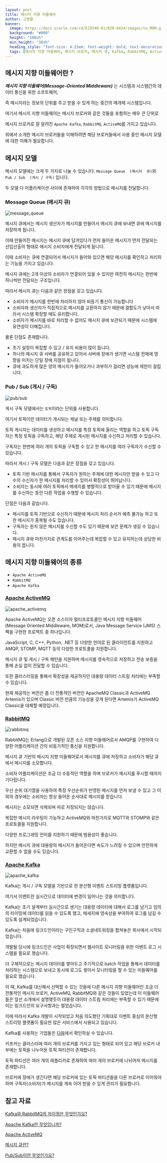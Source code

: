 ```yaml
---
layout: post
title: 메시지 지향 미들웨어
author: 고병룡
banner:
  image: https://docs.oracle.com/cd/E19340-01/820-6424/images/to_MOM.gif
  background: "#000"
  height: "100vh"
  min_height: "38vh"
  heading_style: "font-size: 4.25em; font-weight: bold; text-decoration: underline"
  tags: [메시지 지향 미들웨어, 메시지 브로커, 메시지 큐, Kafka, RabbitMQ, ActiveMQ, 기술세미나]
---
```


## 메시지 지향 미들웨어란 ?

_**메시지 지향 미들웨어(Message-Oriented Middleware)**_ 는 시스템과 시스템간의 데이터 통신을 위한 소프트웨어,

즉 메시지라는 정보의 단위를 주고 받을 수 있게 하는 중간의 매개체 시스템입니다.

여기서 메시지 지향 미들웨어는 메시지 브로커와 같은 것들을 포함하는 매우 큰 단위로

메시지 브로커로 잘 알려진 ``Apache Kafka``, ``RabbitMQ``, ``ActiveMQ``를 가지고 있습니다.

위에서 소개한 메시지 브로커들을 이해하려면 해당 브로커들에서 사용 중인 메시지 모델에 대한 이해가 필요합니다.

## 메시지 모델

메시지 모델에는 크게 두 가지로 나눌 수 있습니다. ``Message Queue  (메시지  큐)``와 ``Pub / Sub  (게시 / 구독)`` 입니다.

두 모델 다 어플리케이션 사이에 존재하여 각각의 방법으로 메시지를 전달합니다.

### Message Queue (메시지 큐)

![message_queue](https://github.com/Kernel360/blog-image/blob/main/2023/1108/message_queue.png?raw=true)

메시지 큐에서는  메시지 생산자가 메시지를 만들어서 메시지 큐에 보내면 큐에 메시지를 저장하게 됩니다.

이때 만들어진 메시지는 메시지 큐에 담겨있다가 먼저 들어온 메시지가 먼저 전달되는 선입선출의 형태로 메시지 소비자에게 전달되게 됩니다.

이때 소비자는 큐에 연결되어서 메시지가 들어와 있으면 해당 메시지를 확인하고 처리하는 기능을 가지고 있습니다.

메시지 큐에는 2개 이상의 소비자가 연결되어 있을 수 있지만 여전히 메시지는 한번에 하나씩만 전달되는 구조입니다.

따라서 메시지 큐는 다음과 같은 장점을 갖고 있습니다.

* 소비자가 메시지를 한번에 처리하지 않아 비동기 통신이 가능합니다
* 소비자와 생산자가 직접적으로 메시지를 교환하지 않기 때문에 결합도가 낮아서 따라서 시스템 확장할 때도 유리합니다.
* 소비자가 메시지를 바로 처리할 수 없어도 메시지 큐에 보관되기 때문에 시스템에 유연성이 더해집니다.

물론 단점도 존재합니다.

* 초기 설정이 복잡할 수 있고 / 유지 비용이 많이 듭니다. 
* 하나의 메시지 큐 서버를 공유하고 있어서 서버에 장애가 생기면 시스템 전체에 영향을 미치는 단일 장애 지점이 됩니다.  
* 큐에 과도하게 많은 양의 메시지가 들어오거나 과부하가 걸리면 성능에 제한이 걸립니다.

### Pub / Sub (게시 / 구독)
![pub/sub](https://github.com/Kernel360/blog-image/blob/main/2023/1108/pub-sub.png?raw=true)

게시 구독 모델에서는 ``토픽``이라는 단위를 사용합니다. 

여기서 토픽이란 데이터가 개시되는 채널 또는 주제를 의미합니다. 

토픽 게시자는 데이터를 생성하고 메시지를 특정 토픽에 올리는 역할을 하고 토픽 구독자는 특정 토픽을 구독하고, 해당 주제로 게시된 메시지를 수신하고 처리할 수 있습니다. 

구독자는 한번에 여러 개의 토픽을 구독할 수 있고 한 메시지를 여러 구독자가 수신할 수 있습니다.

따라서 게시 / 구독 모델은 다음과 같은 장점을 갖고 있습니다.

* 토픽 기반 메시지를 통해서 구독자가 원하는 주제에 대한 메시지만 받을 수 있고 다수의 수신자가 한 메시지를  처리할 수 있어서 확장성이 뛰어납니다. 
* 소비자는 동시에 여러 토픽에서 메세지를 병렬적으로 받아올 수 있기 때문에 메시지를 수신하는 동안 다른 작업을 수행할 수 있습니다.

단점은 다음과 같습니다.

* 메시지를 토픽 기반으로 수신하기 때문에 메시지 처리 순서가 예측 불가능 하고 또한 메시지가 중복될 수도 있습니다. 
* 구독자는 원치 않은 메시지를 수신할 수도 있기 때문에 보안 문제가 생길 수 있습니다. 
* 메시지 큐와 마찬가지로 관계도를 이어주는데 복잡할 수 있고 유지하는데 상당한 비용이 듭니다.

## 메시지 지향 미들웨어의 종류

* ``Apache ActiveMQ``
* ``RabbitMQ``
* ``Apache Kafka``

### [Apache ActiveMQ](https://activemq.apache.org/components/artemis/)

![apache_activemq](https://github.com/Kernel360/blog-image/blob/main/2023/1108/activemq.png?raw=true)


Apache ActiveMQ는 오픈 소스이자 멀티프로토콜인 메시지 지향 미들웨어(Message Oriented Middleware, MOM)로서, Java Message Service (JMS) 스펙을 구현한 프로젝트 중 하나입니다. 

JavaScript, C, C++, Python, .NET 등 다양한 언어로 된 클라이언트를 지원하고 AMQP, STOMP, MQTT 등의 다양한 프로토콜을 지원합니다.

메시지 큐 및 게시 / 구독 패턴을 지원하며 메시지를 영속적으로 저장하고 전송 보증을 통해 손실 없이 전달할 수 있습니다.

또한 클러스터링을 통해서 확장성을 제공하지만 대용량 데이터 스트림 처리에는 부족할 수 있습니다.

현재 제공하는 버전은 좀 더 전통적인 버전인 ApacheMQ Classic과 ActiveMQ Artemis가 있으며 Classic 버전 만큼의 기능성을 갖게 된다면 Artemis가 ActiveMQ Classic을 대체할 예정입니다.

### [RabbitMQ](https://www.rabbitmq.com/)
![rabbitmq](https://github.com/Kernel360/blog-image/blob/main/2023/1108/rabbit_mq.png?raw=true)

RabbitMQ는 Erlang으로 개발된 오픈 소스 지향 미들웨어로서 AMQP를 구현하여 다양한 어플리케이션 간의 비동기적인 통신을 지원합니다. 

메시지 큐 기반의 메시지 지향 미들웨어로서 메시지를 큐에 저장하고 소비자가 해당 큐에서 메시지를 소모합니다.

소비자 어플리케이션은 조금 더 수동적인 역할을 하며 브로커가 메시지를 푸시할 때까지 기다립니다.

우선 순위 대기열을 사용하여 특정 우선순위가 반영된 메시지를 먼저 보낼 수 있고 그 이외의 경우에는 소비자는 항상 들어온 순서대로 메시지를 받습니다.

메시지는 소모되면 삭제되며 따로 저장되지는 않습니다.

복잡한 메시지 라우팅이 가능하고 ActiveMQ와 마찬가지로 MQTT와 STOMP와 같은 프로토콜을 지원합니다. 

다양한 프로그래밍 언어를 지원하기 때문에 범용성이 좋습니다.

하지만 메시지 큐에 대용량의 메시지가 들어온다면 속도가 느려질 수 있으며 안전하게 교환할 수 없을 수도 있습니다.

### [Apache Kafka](https://kafka.apache.org/)

![apache_kafka](https://github.com/Kernel360/blog-image/blob/main/2023/1108/apache_kafka.png?raw=true)

Kafka는 게시 / 구독 모델을 기반으로 한 분산형 이벤트 스트리밍 플랫폼입니다.  

여기서 이벤트란 실시간으로 데이터에 변경이 일어나는 것을 의미합니다. 

Kafka는 초기 설계부터 실시간으로 생기는 대용량 데이터에 대해서 로그를 남기고 임의의 타이밍에 데이터를 읽을 수 있도록 했고, 메세지에 영속성을 부여하여 로그를 남길 수 있도록 설계되었습니다.

Kafka는 처음에 링크드인이라는 구인구직과 소셜네트워킹을 합쳐놓은 회사에서 시작되었습니다. 

개발될 당시에 링크드인은 사업이 확장되면서 웹사이트 모니터링을 위한 이벤트 로그 시스템을 필요로 했습니다.  

더 구체적으로는 메시지 데이터를 쌓아두고 주기적으로 batch 작업을 통해서 데이터를 처리하는 시스템으로 보내고 동시에 로그도 쌓아서 모니터링을 할 수 있는 미들웨어를 필요로 했습니다. 

이 때, Kafka를 대신해서 선택할 수 있는 것들에 다른 메시지 지향 미들웨어인 조금 더 전통적인 메시지 브로커, ActiveMQ, RabbitMQ와 같은 것들이 있었는데 이 미들웨어들은 앞선 소개에서 설명했듯이 대용량 데이터 스트림 처리에는 부족할 수 있기 때문에 이는 링크드인의 요구사항과는 멀었습니다. 

이에 따라서 Kafka 개발이 시작되었고 처음 의도했던 기획대로 이벤트 중심의 분산형 스트리밍 플랫폼이 필요한 많은 서비스에서 사용되고 있습니다.

Kafka를 사용하는 기업들은 [다음](https://kafka.apache.org/powered-by)에서 확인하실 수 있습니다. 

카프카는 클러스터에 여러 개의 브로커를 가지고 있는 형태로 되어 있고 해당 브로커 내부에는 토픽을 나누어둔 토픽 파티션이 존재합니다. 

토픽 파티션은 여러 개의 레플리카로 존재하여 여러 개의 브로커에 나뉘어져 메시지를 존재합니다.

브로커에 장애가 생긴다면 해당 브로커에 있는 토픽 파티션들을 다른 브로커로 이어줘야 하며 구독자(소비자)가 메시지를 계속 이어 받을 수 있게 관리가 필요합니다.

## 참고 자료
[Kafka와 RabbitMQ의 차이점은 무엇인가요?](https://aws.amazon.com/ko/compare/the-difference-between-rabbitmq-and-kafka/)

[Apache Kafka란 무엇입니까?](https://aws.amazon.com/ko/what-is/apache-kafka/)

[Apache ActiveMQ](https://activemq.apache.org/)

[메시지 큐란?](https://www.ibm.com/kr-ko/topics/message-queues)

[Pub/Sub이란 무엇인가요?](https://cloud.google.com/pubsub/docs/overview?hl=ko)
